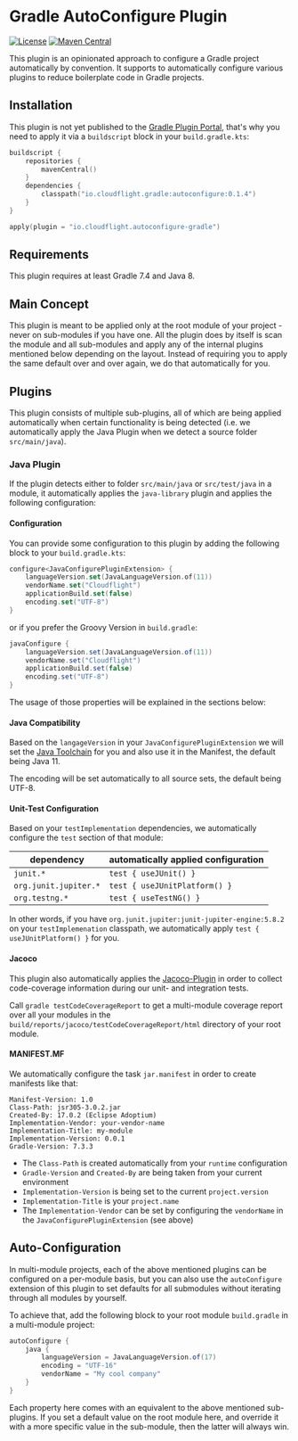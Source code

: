 # Gradle AutoConfigure Plugin

[![License](https://img.shields.io/badge/License-Apache_2.0-green.svg)](https://opensource.org/licenses/Apache-2.0)
[![Maven Central](https://img.shields.io/maven-central/v/io.cloudflight.gradle/autoconfigure.svg?label=Maven%20Central)](https://search.maven.org/artifact/io.cloudflight.gradle/autoconfigure)

This plugin is an opinionated approach to configure a Gradle project automatically by convention. 
It supports to automatically configure various plugins to reduce boilerplate code in Gradle projects.

## Installation

This plugin is not yet published to the [Gradle Plugin Portal](https://plugins.gradle.org/), that's 
why you need to apply it via a `buildscript` block in your `build.gradle.kts`:

````kotlin
buildscript {
    repositories {
        mavenCentral()
    }
    dependencies {
        classpath("io.cloudflight.gradle:autoconfigure:0.1.4")
    }
}

apply(plugin = "io.cloudflight.autoconfigure-gradle")
````

## Requirements

This plugin requires at least Gradle 7.4 and Java 8.

## Main Concept

This plugin is meant to be applied only at the root module of your project - never on sub-modules if you have one.
All the plugin does by itself is scan the module and all sub-modules and apply
any of the internal plugins mentioned below depending on the layout. Instead of requiring you
to apply the same default over and over again, we do that automatically for you.


## Plugins

This plugin consists of multiple sub-plugins, all of which are being applied automatically when 
certain functionality is being detected (i.e. we automatically apply the Java Plugin when we detect 
a source folder `src/main/java`). 

### Java Plugin

If the plugin detects either to folder `src/main/java` or `src/test/java` in a module, it automatically
applies the `java-library` plugin and applies the following configuration:

#### Configuration

You can provide some configuration to this plugin by adding the following block to 
your `build.gradle.kts`:

````kotlin
configure<JavaConfigurePluginExtension> {
    languageVersion.set(JavaLanguageVersion.of(11))
    vendorName.set("Cloudflight")
    applicationBuild.set(false)
    encoding.set("UTF-8")
}
````

or if you prefer the Groovy Version in `build.gradle`:
````groovy
javaConfigure {
    languageVersion.set(JavaLanguageVersion.of(11))
    vendorName.set("Cloudflight")
    applicationBuild.set(false)
    encoding.set("UTF-8")
}
````


The usage of those properties will be explained in the sections below:

#### Java Compatibility

Based on the `langageVersion` in your `JavaConfigurePluginExtension` we will set the [Java Toolchain](https://docs.gradle.org/current/userguide/toolchains.html)
for you and also use it in the Manifest, the default being Java 11. 

The encoding will be set automatically to all source sets, the default being UTF-8.

#### Unit-Test Configuration

Based on your `testImplementation` dependencies, we automatically configure
the `test` section of that module:

| dependency            | automatically applied configuration |
|-----------------------|-------------------------------------|
| `junit.*`             | `test { useJUnit() }`               |
| `org.junit.jupiter.*` | `test { useJUnitPlatform() }`       |
| `org.testng.*`        | `test { useTestNG() }`              |

In other words, if you have `org.junit.jupiter:junit-jupiter-engine:5.8.2` on your `testImplemenation`
classpath, we automatically apply `test { useJUnitPlatform() }` for you.

#### Jacoco

This plugin also automatically applies the [Jacoco-Plugin](https://docs.gradle.org/current/userguide/jacoco_plugin.html)
in order to collect code-coverage information during our unit- and integration tests.

Call `gradle testCodeCoverageReport` to get a multi-module coverage report over all your modules in the
`build/reports/jacoco/testCodeCoverageReport/html` directory of your root module.

#### MANIFEST.MF

We automatically configure the task `jar.manifest` in order to create manifests like that:

````
Manifest-Version: 1.0
Class-Path: jsr305-3.0.2.jar
Created-By: 17.0.2 (Eclipse Adoptium)
Implementation-Vendor: your-vendor-name
Implementation-Title: my-module
Implementation-Version: 0.0.1
Gradle-Version: 7.3.3
````

* The `Class-Path` is created automatically from your `runtime` configuration
* `Gradle-Version` and `Created-By` are being taken from your current environment
* `Implementation-Version` is being set to the current `project.version`
* `Implementation-Title` is your `project.name`
* The `Implementation-Vendor` can be set by configuring the `vendorName` in the `JavaConfigurePluginExtension` (see above)

## Auto-Configuration

In multi-module projects, each of the above mentioned plugins can be configured on a per-module basis,
but you can also use the `autoConfigure` extension of this plugin to set defaults for all submodules without
iterating through all modules by yourself.

To achieve that, add the following block to your root module `build.gradle` in a multi-module project:

````groovy
autoConfigure {
    java {
        languageVersion = JavaLanguageVersion.of(17)
        encoding = "UTF-16"
        vendorName = "My cool company"
    }
}
````

Each property here comes with an equivalent to the above mentioned sub-plugins. If you set a default value
on the root module here, and override it with a more specific value in the sub-module, then the latter will
always win.